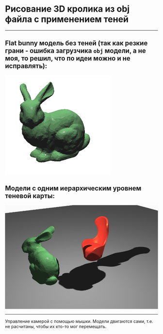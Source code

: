 # Рисование 3D кролика из obj файла с применением теней
---------------------

## Flat bunny модель без теней (так как резкие грани - ошибка загрузчика `obj` модели, а не моя, то решил, что по идеи можно и не исправлять):

![](flat_bunny.png "FLat bunny")


## Модели с одним иерархическим уровнем теневой карты:

![](shadows.jpg "shadows")

-----------------------

Управление камерой с помощью мышки. Модели двигаются сами, т.е. не расчитаны, чтобы их кто-то мог перемещать.

